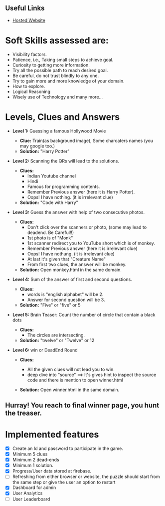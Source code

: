 ## Useful Links

- [Hosted Website](https://elitmuspuzzle.netlify.app/)

# Soft Skills assessed are:
* Visibility factors.
* Patience, i.e., Taking small steps to achieve goal.
* Curiosity to getting more information.
* Try all the possible path to reach desired goal.
* Be careful, do not trust blindly to any one.
* Try to gain more and more knowledge of your domain.
* How to explore.
* Logical Reasoning
* Wisely use of Technology and many more...

# Levels, Clues and Answers
* **Level 1:** Guessing a famous Hollywood Movie
  * **Clue:** Train(as background image), Some charcaters names (you may google too.)
  * **Solution:** "Harry Potter"
  
* **Level 2:** Scanning the QRs will lead to the solutions.
  * **Clues:** 
    * Indian Youtube channel
    * Hindi
    * Famous for programming contents.
    * Remember Previous answer (here it is Harry Potter).
    * Oops! I have nothing. (it is irrelevant clue)
  * **Solution:** "Code with Harry"

* **Level 3:** Guess the answer with help of two consecutive photos.
  * **Clues:** 
    * Don't click over the scanners or photo, (some may lead to deadend. Be Careful!!)
    * 1st photo is of "Monk"
    * 1st scanner redirect you to YouTube short which is of monkey.
    * Remember Previous answer (here it is irrelevant clue)
    * Oops! I have nothung. (it is irrelevant clue)
    * At last it's given that "Creature Name"
    * From first two clues, the answer will be monkey.
  * **Solution:** Open monkey.html in the same domain.
  

* **Level 4:** Sum of the answer of first and second questions.
  * **Clues:** 
    * words is "english alphabet" will be 2.
    * Answer for second question will be 3.
  * **Solution:** "Five" or "five" or 5

* **Level 5:** Brain Teaser: Count the number of circle that contain a black dots
  * **Clues:**
    * The circles are intersecting.
  * **Solution:** "twelve" or "Twelve" or 12

* **Level 6:** win or DeadEnd Round
  * **Clues:**
    * All the given clues will not lead you to win.
    * deep dive into "source" ==> It's gives hint to inspect the source code and there is mention to open winner.html
    
  * **Solution:** Open winner.html in the same domain.
  
## Hurray! You reach to final winner page, you hunt the treaser.



# Implemented features

- [x] Create an Id and password to participate in the game.
- [x] Minimum 5 clues
- [x] Minimum 2 dead-ends
- [x] Minimum 1 solution.
- [x] Progress/User data stored at firebase.
- [ ] Refreshing  from either browser or website, the puzzle should start from the same step or give the user an option to restart
- [x] Dashboard for admin
- [x] User Analytics
- [ ] User Leaderboard
#
